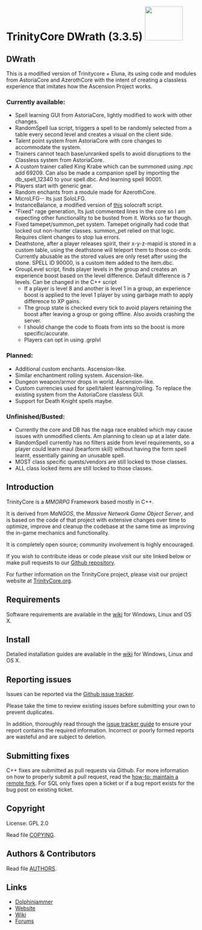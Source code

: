# TrinityCore DWrath (3.3.5)  <img src="https://github.com/SmokeRover/DWrath-ELUNA-3.3.5a/blob/primary/logo.6023b87e.png" width="100" height="90"/>


## DWrath

This is a modified version of Trinitycore + Eluna, its using code and modules from AstoriaCore and AzerothCore with the intent of creating a classless experience that imitates how the Ascension Project works.

### Currently available:
* Spell learning GUI from AstoriaCore, lightly modified to work with other changes.
* RandomSpell lua script, triggers a spell to be randomly selected from a table every second level and creates a visual on the client side.
* Talent point system from AstoriaCore with core changes to accommodate the system.
* Trainers cannot teach base/unranked spells to avoid disruptions to the Classless system from AstoriaCore.
* A custom trainer called King Krabe which can be summoned using .npc add 69209. Can also be made a companion spell by importing the db_spell_12340 to your spell.dbc. And learning spell 90001.
* Players start with generic gear.
* Random enchants from a module made for AzerothCore.
* MicroLFG-- Its just SoloLFG.
* InstanceBalance, a modified version of [this](https://github.com/TrinityCore/TrinityCoreCustomChanges/tree/3.3.5-solocraft) solocraft script.
* "Fixed" rage generation, Its just commented lines in the core so I am expecting other functionality to be busted from it. Works so far though.
* Fixed tamepet/summon_pet system. Tamepet originally had code that locked out non-hunter classes. summon_pet relied on that logic. Requires client changes to stop lua errors.
* Deathstone, after a player releases spirit, their x-y-z-mapid is stored in a custom table, using the deathstone will teleport them to those co-ords. Currently abusable as the stored values are only reset after using the stone. SPELL ID 90000, is a custom item added to the item.dbc.
* GroupLevel script, finds player levels in the group and creates an experience boost based on the level difference. Default difference is 7 levels. Can be changed in the C++ script
  * If a player is level 8 and another is level 1 in a group, an experience boost is applied to the level 1 player by using garbage math to apply difference to XP gains.
  * The group state is checked every tick to avoid players retaining the boost after leaving a group or going offline. Also avoids crashing the server.
  * I should change the code to floats from ints so the boost is more specific/accurate.
  * Players can opt in using .grplvl

### Planned:
* Additional custom enchants. Ascension-like.
* Similar enchantment rolling system. Ascension-like.
* Dungeon weapon/armor drops in world. Ascension-like.
* Custom currencies used for spell/talent learning/rolling. To replace the existing system from the AstoriaCore classless GUI.
* Support for Death Knight spells maybe.

### Unfinished/Busted:
* Currently the core and DB has the naga race enabled which may cause issues with unmodified clients. Am planning to clean up at a later date.
* RandomSpell currently has no filters aside from level requirements, so a player could learn maul (bearform skill) without having the form spell learnt, essentially gaining an unusable spell.
* MOST class specific quests/vendors are still locked to those classes.
* ALL class locked items are still locked to those classes.


## Introduction

TrinityCore is a *MMORPG* Framework based mostly in C++.

It is derived from *MaNGOS*, the *Massive Network Game Object Server*, and is
based on the code of that project with extensive changes over time to optimize,
improve and cleanup the codebase at the same time as improving the in-game
mechanics and functionality.

It is completely open source; community involvement is highly encouraged.

If you wish to contribute ideas or code please visit our site linked below or
make pull requests to our [Github repository](https://github.com/TrinityCore/TrinityCore/pulls).

For further information on the TrinityCore project, please visit our project
website at [TrinityCore.org](https://www.trinitycore.org).

## Requirements


Software requirements are available in the [wiki](https://www.trinitycore.info/display/tc/Requirements) for
Windows, Linux and OS X.


## Install

Detailed installation guides are available in the [wiki](https://www.trinitycore.info/display/tc/Installation+Guide) for
Windows, Linux and OS X.


## Reporting issues

Issues can be reported via the [Github issue tracker](https://github.com/TrinityCore/TrinityCore/labels/Branch-3.3.5a).

Please take the time to review existing issues before submitting your own to
prevent duplicates.

In addition, thoroughly read through the [issue tracker guide](https://community.trinitycore.org/topic/37-the-trinitycore-issuetracker-and-you/) to ensure
your report contains the required information. Incorrect or poorly formed
reports are wasteful and are subject to deletion.


## Submitting fixes

C++ fixes are submitted as pull requests via Github. For more information on how to
properly submit a pull request, read the [how-to: maintain a remote fork](https://community.trinitycore.org/topic/9002-howto-maintain-a-remote-fork-for-pull-requests-tortoisegit/).
For SQL only fixes open a ticket or if a bug report exists for the bug post on existing ticket.


## Copyright

License: GPL 2.0

Read file [COPYING](COPYING).


## Authors &amp; Contributors

Read file [AUTHORS](AUTHORS).


## Links
* [Dolphinjammer](https://dolphinjammer.com)
* [Website](https://www.trinitycore.org)
* [Wiki](https://www.trinitycore.info)
* [Forums](https://community.trinitycore.org)
